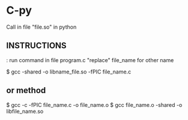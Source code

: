 # C-py
Call in file "file.so" in python 


## INSTRUCTIONS

: run command in file program.c
"replace" file_name  for other name 


$ gcc -shared -o libname_file.so -fPIC file_name.c


## or method 

$ gcc -c -fPIC file_name.c -o file_name.o
$ gcc file_name.o  -shared -o libfile_name.so





